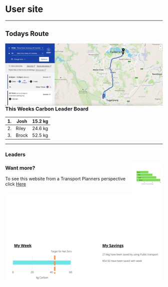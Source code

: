 # User site 
---


## Todays Route

<img align="left" width="" height="" src="./Route.png"> 




### This Weeks Carbon Leader Board
| 1. 	| Josh  	| 15.2 kg |	
|-----|---------|---------|	
| 2. 	| Riley 	| 24.6 kg |
| 3. 	| Brock 	| 52.5 kg |
---

### Leaders
<img align= "Right" width="20%" height="20%" src="./Leader Board.png"> 

<img align= "Left" width="" height="" src="./kg Carbon.jpg"> 
  
  
    
  
  
  
### Want more? 
To see this website from a Transport Planners perspective click [Here](Planner_veiw.md) 
